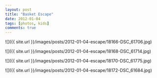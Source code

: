 ```yaml
---
layout: post
title: "Basket Escape"
date: 2012-01-04
tags: [photos, kids]
comments: true
---
```

![]({{ site.url }}/images/posts/2012-01-04-escape/18166-DSC_61706.jpg)

![]({{ site.url }}/images/posts/2012-01-04-escape/18168-DSC_61714.jpg)

![]({{ site.url }}/images/posts/2012-01-04-escape/18170-DSC_61775.jpg)

![]({{ site.url }}/images/posts/2012-01-04-escape/18172-DSC_61684.jpg)

